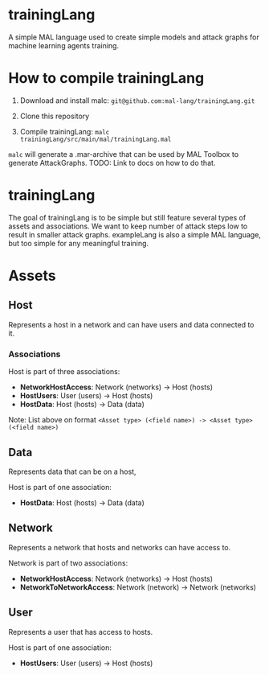 # trainingLang
A simple MAL language used to create simple models and attack graphs for machine learning agents training.

# How to compile trainingLang

1. Download and install malc: `git@github.com:mal-lang/trainingLang.git`

2. Clone this repository

3. Compile trainingLang: `malc trainingLang/src/main/mal/trainingLang.mal`

`malc` will generate a .mar-archive that can be used by MAL Toolbox to generate AttackGraphs.
TODO: Link to docs on how to do that.

# trainingLang
The goal of trainingLang is to be simple but still feature several types of assets and associations.
We want to keep number of attack steps low to result in smaller attack graphs.
exampleLang is also a simple MAL language, but too simple for any meaningful training.

# Assets

## Host

Represents a host in a network and can have users and data connected to it.

### Associations 

Host is part of three associations:
- **NetworkHostAccess**: Network (networks) -> Host (hosts)
- **HostUsers**: User (users) -> Host (hosts)
- **HostData**: Host (hosts) -> Data (data)

Note: List above on format `<Asset type> (<field name>) -> <Asset type> (<field name>)`

## Data

Represents data that can be on a host,

Host is part of one association:
- **HostData**: Host (hosts) -> Data (data)


## Network

Represents a network that hosts and networks can have access to.

Network is part of two associations:
- **NetworkHostAccess**: Network (networks) -> Host (hosts)
- **NetworkToNetworkAccess**:  Network (network) -> Network (networks)


## User

Represents a user that has access to hosts.

Host is part of one association:
- **HostUsers**: User (users) -> Host (hosts)

